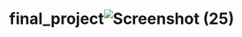 # final_project![Screenshot (25)](https://github.com/vaid02/final_project/assets/122258272/cea0a293-8a2c-484c-a867-4895886e62eb)
